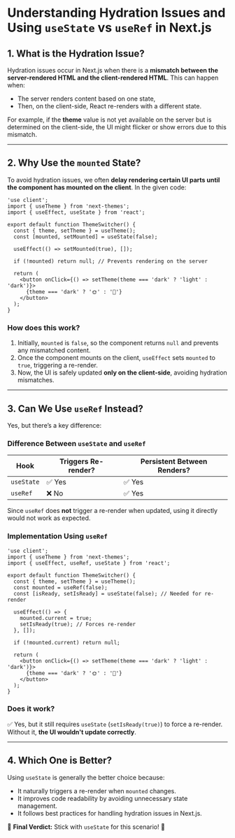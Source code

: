 # Understanding Hydration Issues and Using `useState` vs `useRef` in Next.js

## 1. What is the Hydration Issue?
Hydration issues occur in Next.js when there is a **mismatch between the server-rendered HTML and the client-rendered HTML**. This can happen when:
- The server renders content based on one state,
- Then, on the client-side, React re-renders with a different state.

For example, if the **theme** value is not yet available on the server but is determined on the client-side, the UI might flicker or show errors due to this mismatch.

---

## 2. Why Use the `mounted` State?

To avoid hydration issues, we often **delay rendering certain UI parts until the component has mounted on the client**. In the given code:

```tsx
'use client';
import { useTheme } from 'next-themes';
import { useEffect, useState } from 'react';

export default function ThemeSwitcher() {
  const { theme, setTheme } = useTheme();
  const [mounted, setMounted] = useState(false);

  useEffect(() => setMounted(true), []);

  if (!mounted) return null; // Prevents rendering on the server

  return (
    <button onClick={() => setTheme(theme === 'dark' ? 'light' : 'dark')}>
      {theme === 'dark' ? '🌞' : '🌙'}
    </button>
  );
}
```

### **How does this work?**
1. Initially, `mounted` is `false`, so the component returns `null` and prevents any mismatched content.
2. Once the component mounts on the client, `useEffect` sets `mounted` to `true`, triggering a re-render.
3. Now, the UI is safely updated **only on the client-side**, avoiding hydration mismatches.

---

## 3. Can We Use `useRef` Instead?
Yes, but there’s a key difference:

### **Difference Between `useState` and `useRef`**
| Hook      | Triggers Re-render? | Persistent Between Renders? |
|-----------|---------------------|------------------------------|
| `useState` | ✅ Yes               | ✅ Yes                        |
| `useRef`   | ❌ No                | ✅ Yes                        |

Since `useRef` does **not** trigger a re-render when updated, using it directly would not work as expected.

### **Implementation Using `useRef`**
```tsx
'use client';
import { useTheme } from 'next-themes';
import { useEffect, useRef, useState } from 'react';

export default function ThemeSwitcher() {
  const { theme, setTheme } = useTheme();
  const mounted = useRef(false);
  const [isReady, setIsReady] = useState(false); // Needed for re-render

  useEffect(() => {
    mounted.current = true;
    setIsReady(true); // Forces re-render
  }, []);

  if (!mounted.current) return null;

  return (
    <button onClick={() => setTheme(theme === 'dark' ? 'light' : 'dark')}>
      {theme === 'dark' ? '🌞' : '🌙'}
    </button>
  );
}
```

### **Does it work?**
✅ Yes, but it still requires `useState` (`setIsReady(true)`) to force a re-render. Without it, **the UI wouldn't update correctly**.

---

## 4. Which One is Better?
Using `useState` is generally the better choice because:
- It naturally triggers a re-render when `mounted` changes.
- It improves code readability by avoiding unnecessary state management.
- It follows best practices for handling hydration issues in Next.js.

🔹 **Final Verdict:** Stick with `useState` for this scenario! 🚀
